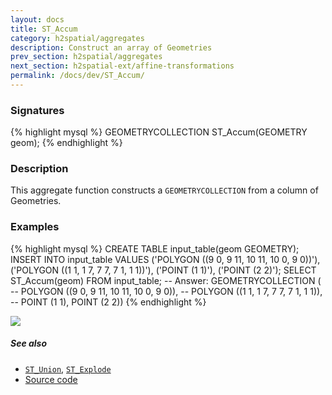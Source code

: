 ```yaml
---
layout: docs
title: ST_Accum
category: h2spatial/aggregates
description: Construct an array of Geometries
prev_section: h2spatial/aggregates
next_section: h2spatial-ext/affine-transformations
permalink: /docs/dev/ST_Accum/
---
```


### Signatures

{% highlight mysql %}
GEOMETRYCOLLECTION ST_Accum(GEOMETRY geom);
{% endhighlight %}

### Description

This aggregate function constructs a `GEOMETRYCOLLECTION` from a column of Geometries.

### Examples

{% highlight mysql %}
CREATE TABLE input_table(geom GEOMETRY);
INSERT INTO input_table VALUES
    ('POLYGON ((9 0, 9 11, 10 11, 10 0, 9 0))'),
    ('POLYGON ((1 1, 1 7, 7 7, 7 1, 1 1))'),
    ('POINT (1 1)'),
    ('POINT (2 2)');
SELECT ST_Accum(geom) FROM input_table;
-- Answer: GEOMETRYCOLLECTION (
--    POLYGON ((9 0, 9 11, 10 11, 10 0, 9 0)),
--    POLYGON ((1 1, 1 7, 7 7, 7 1, 1 1)),
--    POINT (1 1), POINT (2 2))
{% endhighlight %}

<img class="displayed" src="../ST_Accum.png"/>

##### See also

* [`ST_Union`](../ST_Union), [`ST_Explode`](../ST_Explode)
* <a href="https://github.com/irstv/H2GIS/blob/master/h2spatial/src/main/java/org/h2gis/h2spatial/internal/function/spatial/aggregate/ST_Accum.java" target="_blank">Source code</a>
